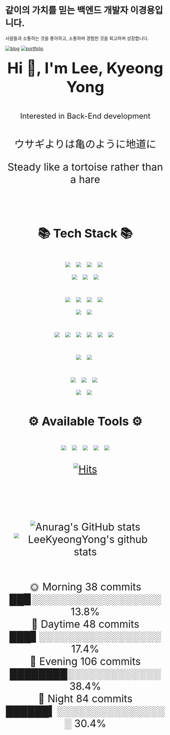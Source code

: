 <!--
**LeeKyeongYong/LeeKyeongYong** is a ✨ _special_ ✨ repository because its `README.md` (this file) appears on your GitHub profile.

Here are some ideas to get you started:

- 🔭 I’m currently working on ...
- 🌱 I’m currently learning ...
- 👯 I’m looking to collaborate on ...
- 🤔 I’m looking for help with ...
- 💬 Ask me about ...
- 📫 How to reach me: ...
- 😄 Pronouns: ...
- ⚡ Fun fact: ...




<div align="center">
  
![header](https://capsule-render.vercel.app/api?type=Soft&color=auto&height=300&section=header&text=KyeongYongLee&fontSize=90)
  
</div>

 ![](https://raw.githubusercontent.com/DIYgod/DIYgod/main/assets/github-contribution-grid-snake.svg)
<br/>
-->

# 같이의 가치를 믿는 백엔드 개발자 이경용입니다.

사람들과 소통하는 것을 좋아하고, 소통하며 경험한 것을 회고하며 성장합니다.

[![blog](https://img.shields.io/badge/Blog-000000?style=for-the-badge&logo=gatsby&logoColor=white)](https://blog.naver.com/sleekydz86)
[![portfolio](https://img.shields.io/badge/PORTFOLIO-000000?style=for-the-badge&logo=readme&logoColor=white)](https://succinct-makeup-b41.notion.site/4b4ef2df96f94df0917b066616211573?pvs=4)

### <p align="center"> <font size="+5"> Hi 👋,  I'm Lee, Kyeong Yong </p>
<p align="center"><font size="+2">Interested in Back-End development</p>
<p align="center"> <font size="+3"> ウサギよりは亀のように地道に</p>
<p align="center"> <font size="+3"> Steady like a tortoise rather than a hare</p>
<br/>
 
<h3 align="center">📚 Tech Stack 📚</h3>
<div align="center"></div>
<p align="center"> 
   <img src="https://img.shields.io/badge/Java-007396?style=flat-square&logo=Java&logoColor=white"/></a>&nbsp
   <img src="https://img.shields.io/badge/kotlin-00599C?style=flat-square&logo=Kotlin&logoColor=white"/>&nbsp
    <img src="https://img.shields.io/badge/NestJS-E0234E?style=flat-square&logo=NestJS&logoColor=white" />&nbsp 
   <img src="https://img.shields.io/badge/ApacheKafka-%23323330.svg?style=for-the-badge&logo=ApacheKafka&logoColor=%23F7DF1E"/></a>&nbsp<br/>
   <img src="https://img.shields.io/badge/Spring Boot-6DB33F?style=flat-square&logo=SpringBoot&logoColor=white"/></a>&nbsp
   <img src="https://img.shields.io/badge/Spring -6DB33F?style=flat-square&logo=Spring&logoColor=white"/></a>&nbsp
   <img src="https://img.shields.io/badge/Spring JPA-6DB33F?style=flat-square&logo=SpringBoot&logoColor=white"/></a>
</p>
<div align="center"></div>
<p align="center"> 
   <img src="https://img.shields.io/badge/Typescript-00599C?style=flat-square&logo=Typescript&logoColor=white"/>&nbsp
   <img src="https://img.shields.io/badge/css3-%231572B6.svg?style=for-the-badge&logo=css3&logoColor=white"/></a>&nbsp 
   <img src="https://img.shields.io/badge/html5-%23E34F26.svg?style=for-the-badge&logo=html5&logoColor=white"/></a>&nbsp
   <img src="https://img.shields.io/badge/javascript-%23323330.svg?style=for-the-badge&logo=javascript&logoColor=%23F7DF1E"/></a>&nbsp <br/>
   <img src="https://img.shields.io/badge/ReactJS-E0234E?style=flat-square&logo=ReactJS&logoColor=white" />&nbsp
   <img src="https://img.shields.io/badge/NextJs-009639?style=flat-square&logo=NextJs&logoColor=white" />&nbsp
</p>
<div align="center"></div>
<p align="center"> 
   <img src="https://img.shields.io/badge/MariaDB-232F3E?style=flat-square&logo=MariaDB&logoColor=white"/></a>&nbsp
   <img src="https://img.shields.io/badge/PostgreSQL-4479A1?style=flat-square&logo=PostgreSQL&logoColor=white"/></a>&nbsp
   <img src="https://img.shields.io/badge/MySQL-4479A1?style=flat-square&logo=MySQL&logoColor=white"/></a>&nbsp
   <img src="https://img.shields.io/badge/Oracle-CC2927?style=flat-square&logo=Oracle&logoColor=white"/></a>&nbsp 
   <img src="https://img.shields.io/badge/Redis-E0234E?style=flat-square&logo=Redis&logoColor=white" />&nbsp 
   <img src="https://img.shields.io/badge/MongoDB-47A248?style=flat-square&logo=MongoDB&logoColor=white" /></a>&nbsp
</p>
<div align="center"></div>
<p align="center"> 
   <img src="https://img.shields.io/badge/Amazon AWS-232F3E?style=flat-square&logo=amazonaws&logoColor=white"/>&nbsp 
   <img src="https://img.shields.io/badge/NAVER CLOUD PLATFORM-232F3E?style=flat-square&logo=navercloudplatform&logoColor=white"/>&nbsp 
</p>
<div align="center"></div>
<p align="center"> 
   <img src="https://img.shields.io/badge/Ubuntu-E95420?style=flat-square&logo=Ubuntu&logoColor=white"/>&nbsp 
   <img src="https://img.shields.io/badge/NGINX-009639?style=flat-square&logo=NGINX&logoColor=white" />&nbsp 
   <img src="https://img.shields.io/badge/Docker-2496ED?style=flat-square&logo=Docker&logoColor=white" />&nbsp<br/>
   <img src="https://img.shields.io/badge/jenkins-E0234E?style=flat-square&logo=jenkins&logoColor=white" />&nbsp
   <img src="https://img.shields.io/badge/Kubernetes-009639?style=flat-square&logo=Kubernetes&logoColor=white" />&nbsp 
</p>
<h3 align="center">⚙ Available Tools ⚙</h3>
<p align="center"> 
  <img src="https://img.shields.io/badge/Redmine-B32024?style=for-the-badge&logo=Redmine&logoColor=white"/></a>&nbsp
  <img src="https://img.shields.io/badge/Slack-4A154B?style=for-the-badge&logo=Slack&logoColor=white"/></a>&nbsp
  <img src="https://img.shields.io/badge/Postman-FF6C37?style=for-the-badge&logo=Postman&logoColor=white">&nbsp
  <img src="https://img.shields.io/badge/FileZilla-BF0000?style=for-the-badge&logo=FileZilla&logoColor=white">&nbsp
  <img src="https://img.shields.io/badge/Jira-BF0000?style=for-the-badge&logo=Jira&logoColor=white">   
</p>

<div align="center">

[![Hits](https://hits.seeyoufarm.com/api/count/incr/badge.svg?url=https%3A%2F%2Fgithub.com%2FLeeKyeongYong)](https://hits.seeyoufarm.com) 

</div>

<br/>

<br/>
<div align="center">


![Anurag's GitHub stats](https://github-readme-stats.vercel.app/api?username=LeeKyeongYong&show_icons=true&theme=graywhite)
<br/>
<img style="max-width: 450px" align="center" src="https://github-readme-stats.vercel.app/api?username=LeeKyeongYong&show_icons=true&icon_color=0366d6&bg_color=ffffff&hide_title=true&include_all_commits=true&count_private=true&hide_rank=true" alt="LeeKyeongYong's github stats"/>
<!-- <br/>
 
  # 🏆GitHub Trophies
  ![](https://github-profile-trophy.vercel.app/?username=LeeKyeongYong&theme=radical&no-frame=false&no-bg=false&margin-w=4)
<br/><br/>
![Solved.ac Profile](http://mazassumnida.wtf/api/v2/generate_badge?boj=redscript86) <br/><br/>
-->
</div>
<br/>
<div align="center">
🌞 Morning    38 commits  ██▉░░░░░░░░░░░░░░░░░░  13.8%<br/>
🌆 Daytime    48 commits  ███▋░░░░░░░░░░░░░░░░░  17.4%<br/>
🌃 Evening   106 commits  ████████░░░░░░░░░░░░░  38.4%<br/>
🌙 Night      84 commits  ██████▍░░░░░░░░░░░░░░░░  30.4%<br/>
</div>
